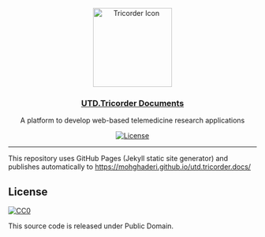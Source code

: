 <p align="center">
    <a href="https://mohghaderi.github.io/utd.tricorder.docs/"><img src="https://github.com/mohghaderi/utd.tricorder/raw/master/static/utd-tricorder-icon.svg?sanitize=true" width="160" alt="Tricorder Icon" /></a>
</p>
<h3 align="center"><a href="https://mohghaderi.github.io/utd.tricorder.docs/">UTD.Tricorder Documents</a></h3>
<p align="center">A platform to develop web-based telemedicine research applications
    <p>
        <p align="center">
            <a href=""><img src="https://badgen.net/badge/license/public domain/f2a" alt="License"></a>
        </p>
    </p>
</p>

---
This repository uses GitHub Pages (Jekyll static site generator) and publishes automatically to https://mohghaderi.github.io/utd.tricorder.docs/


## License
[![CC0](http://mirrors.creativecommons.org/presskit/buttons/88x31/svg/cc-zero.svg)](https://creativecommons.org/publicdomain/zero/1.0/)

This source code is released under Public Domain.
